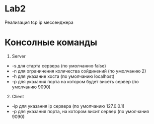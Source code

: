 # Lab2

Реализация tcp ip мессенджера

**Консолные команды**
=====================
1. Server
* -s для старта сервера (по умолчанию false)
* -n для ограничения количества сойдинений (по умолчанию 2)
* -h для указание хоста (по умолчанию localhost)
* -p для указания порта на котором будет висеть сервер (по умолчанию 9090)
2. Client
* -ip для указания ip сервера (по умолчанию 127.0.0.1)
* -p для указания порта, на котором висит сервер (по умолчания 9090)
